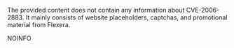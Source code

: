 The provided content does not contain any information about CVE-2006-2883. It mainly consists of website placeholders, captchas, and promotional material from Flexera.

NOINFO
